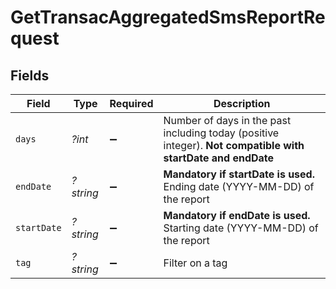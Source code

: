 # GetTransacAggregatedSmsReportRequest


## Fields

| Field                                                                                                         | Type                                                                                                          | Required                                                                                                      | Description                                                                                                   |
| ------------------------------------------------------------------------------------------------------------- | ------------------------------------------------------------------------------------------------------------- | ------------------------------------------------------------------------------------------------------------- | ------------------------------------------------------------------------------------------------------------- |
| `days`                                                                                                        | *?int*                                                                                                        | :heavy_minus_sign:                                                                                            | Number of days in the past including today (positive integer). **Not compatible with startDate and endDate**<br/> |
| `endDate`                                                                                                     | *?string*                                                                                                     | :heavy_minus_sign:                                                                                            | **Mandatory if startDate is used.** Ending date (YYYY-MM-DD) of the report<br/>                               |
| `startDate`                                                                                                   | *?string*                                                                                                     | :heavy_minus_sign:                                                                                            | **Mandatory if endDate is used.** Starting date (YYYY-MM-DD) of the report<br/>                               |
| `tag`                                                                                                         | *?string*                                                                                                     | :heavy_minus_sign:                                                                                            | Filter on a tag                                                                                               |